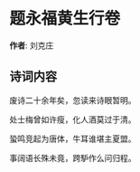 # 题永福黄生行卷

**作者**: 刘克庄

## 诗词内容

废诗二十余年矣，忽读来诗眼暂明。

处士梅曾如许瘦，化人酒莫过于清。

蛩鸣竞起为唐体，牛耳谁堪主夏盟。

事阔语长殊未竟，跨馿作么问归程。

